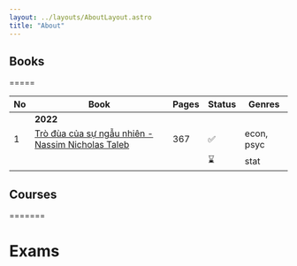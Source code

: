 ```yaml
---
layout: ../layouts/AboutLayout.astro
title: "About"
---
```


## Books

=====

| No  | Book                                                                                          | Pages | Status | Genres     |
| --- | --------------------------------------------------------------------------------------------- | ----- | ------ | ---------- |
|     | **2022**                                                                                      |       |        |            |
| 1   | [Trò đùa của sự ngẫu nhiên - Nassim Nicholas Taleb](posts/trò-đùa-của-sự-ngẫu-nhiên---taleb/) | 367   | ✅     | econ, psyc |
|     |                                                                                               |       | ⌛     | stat       |

## Courses

=======

# Exams
